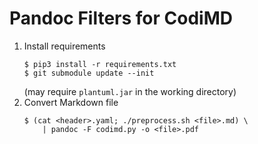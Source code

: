 
Pandoc Filters for CodiMD
=========================

1. Install requirements
   ```
   $ pip3 install -r requirements.txt
   $ git submodule update --init
   ```
   (may require `plantuml.jar` in the working directory)
2. Convert Markdown file
   ```
   $ (cat <header>.yaml; ./preprocess.sh <file>.md) \
       | pandoc -F codimd.py -o <file>.pdf
   ```

